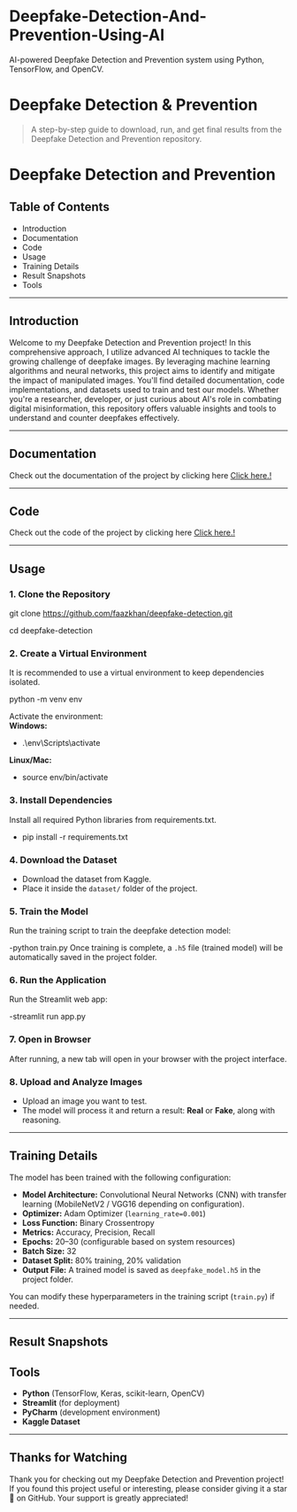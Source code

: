 # Deepfake-Detection-And-Prevention-Using-AI
AI-powered Deepfake Detection and Prevention system using Python, TensorFlow, and OpenCV.
# Deepfake Detection & Prevention

> A step-by-step guide to download, run, and get final results from the Deepfake Detection and Prevention repository.
# Deepfake Detection and Prevention

## Table of Contents
- Introduction  
- Documentation  
- Code  
- Usage  
- Training Details  
- Result Snapshots  
- Tools  

---

## Introduction
Welcome to my Deepfake Detection and Prevention project! In this comprehensive approach, I utilize advanced AI techniques to tackle the growing challenge of deepfake images. By leveraging machine learning algorithms and neural networks, this project aims to identify and mitigate the impact of manipulated images. You'll find detailed documentation, code implementations, and datasets used to train and test our models. Whether you're a researcher, developer, or just curious about AI's role in combating digital misinformation, this repository offers valuable insights and tools to understand and counter deepfakes effectively.

---

## Documentation
Check out the documentation of the project by clicking here [Click here.!](https://github.com/Faaz06/Deepfake-Detection-And-Prevention-Using-AI/blob/main/Deepfake%20detection%20and%20prevention%20Black%20book%20Documentation.pdf)

---

## Code
Check out the code of the project by clicking here [Click here.!](https://github.com/Faaz06/Deepfake-Detection-And-Prevention-Using-AI/tree/main)


---

## Usage

### 1. Clone the Repository
git clone https://github.com/faazkhan/deepfake-detection.git

cd deepfake-detection

### 2. Create a Virtual Environment
It is recommended to use a virtual environment to keep dependencies isolated.

python -m venv env

Activate the environment:  
**Windows:**
- .\env\Scripts\activate

**Linux/Mac:**
- source env/bin/activate

### 3. Install Dependencies
Install all required Python libraries from requirements.txt.
- pip install -r requirements.txt

### 4. Download the Dataset
- Download the dataset from Kaggle.  
- Place it inside the `dataset/` folder of the project.  

### 5. Train the Model
Run the training script to train the deepfake detection model:

 -python train.py
 Once training is complete, a `.h5` file (trained model) will be automatically saved in the project folder.

### 6. Run the Application
Run the Streamlit web app:

-streamlit run app.py


### 7. Open in Browser
After running, a new tab will open in your browser with the project interface.

### 8. Upload and Analyze Images
- Upload an image you want to test.  
- The model will process it and return a result: **Real** or **Fake**, along with reasoning.  

---

## Training Details
The model has been trained with the following configuration:
- **Model Architecture:** Convolutional Neural Networks (CNN) with transfer learning (MobileNetV2 / VGG16 depending on configuration).  
- **Optimizer:** Adam Optimizer (`learning_rate=0.001`)  
- **Loss Function:** Binary Crossentropy  
- **Metrics:** Accuracy, Precision, Recall  
- **Epochs:** 20–30 (configurable based on system resources)  
- **Batch Size:** 32  
- **Dataset Split:** 80% training, 20% validation  
- **Output File:** A trained model is saved as `deepfake_model.h5` in the project folder.  

You can modify these hyperparameters in the training script (`train.py`) if needed.  

---

## Result Snapshots


## Tools
- **Python** (TensorFlow, Keras, scikit-learn, OpenCV)  
- **Streamlit** (for deployment)  
- **PyCharm** (development environment)  
- **Kaggle Dataset**  

---

## Thanks for Watching
Thank you for checking out my Deepfake Detection and Prevention project! If you found this project useful or interesting, please consider giving it a star 🌟 on GitHub. Your support is greatly appreciated!



